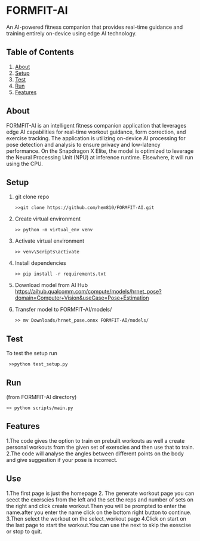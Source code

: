 # FORMFIT-AI
An AI-powered fitness companion that provides real-time guidance and training entirely on-device using edge AI technology.

## Table of Contents
1. [About](#about)
2. [Setup](#setup)
3. [Test](#test)
4. [Run](#run)
5. [Features](#features)


## About
FORMFIT-AI is an intelligent fitness companion application that leverages edge AI capabilities for real-time workout guidance, form correction, and exercise tracking. The application is utilizing on-device AI processing for pose detection and analysis to ensure privacy and low-latency performance.
On the Snapdragon X Elite, the model is optimized to leverage the Neural Processing Unit (NPU) at inference runtime. Elsewhere, it will run using the CPU.

## Setup
 1. git clone repo
      ```
      >>git clone https://github.com/hem810/FORMFIT-AI.git
      ```
   2. Create virtual environment
      ```
      >> python -m virtual_env venv
      ```
   3. Activate virtual environment
      ```
      >> venv\Scripts\activate 
      ```
   4. Install dependencies
      ```
      >> pip install -r requirements.txt
      ```
   4. Download model from AI Hub 
      https://aihub.qualcomm.com/compute/models/hrnet_pose?domain=Computer+Vision&useCase=Pose+Estimation

   6. Transfer model to FORMFIT-AI/models/
      ```
      >> mv Downloads/hrnet_pose.onnx FORMFIT-AI/models/
      ```
## Test
To test the setup run
```
 >>python test_setup.py
```
## Run
(from FORMFIT-AI directory)
```
>> python scripts/main.py 
```

## Features
1.The code gives the option to train on prebuilt workouts as well a create personal workouts from the given 
  set of exerscies and then use that to train.
2.The code will analyse the angles between different points on the body and give suggestion if your pose is incorrect.
## Use
1.The first page is just the homepage
2. The generate workout page you can seect the exerscies from the left and the set the reps and number of sets on the right and click create workout.Then you will be prompted to enter the name.after you enter the name click on the bottom right button to continue.
3.Then select the workout on the select_workout page
4.Click on start on the last page to start the workout.You can use the next to skip the exescise or stop to quit.

